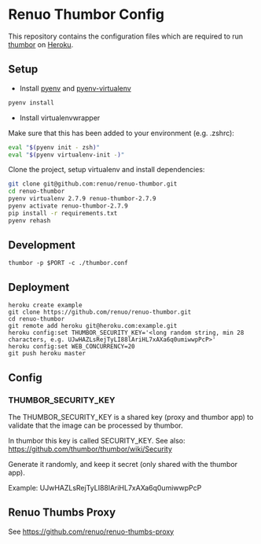 # Renuo Thumbor Config

This repository contains the configuration files which are required to run [thumbor](https://github.com/thumbor/thumbor) on 
[Heroku](https://www.heroku.com).

## Setup

* Install [pyenv](https://github.com/yyuu/pyenv) and [pyenv-virtualenv](https://github.com/yyuu/pyenv-virtualenv)

```sh
pyenv install
```

* Install virtualenvwrapper

Make sure that this has been added to your environment (e.g. .zshrc):

```sh
eval "$(pyenv init - zsh)"
eval "$(pyenv virtualenv-init -)"
```

Clone the project, setup virtualenv and install dependencies:

```sh
git clone git@github.com:renuo/renuo-thumbor.git
cd renuo-thumbor
pyenv virtualenv 2.7.9 renuo-thumbor-2.7.9
pyenv activate renuo-thumbor-2.7.9
pip install -r requirements.txt
pyenv rehash
```

## Development

```
thumbor -p $PORT -c ./thumbor.conf
```

## Deployment

```
heroku create example
git clone https://github.com/renuo/renuo-thumbor.git
cd renuo-thumbor
git remote add heroku git@heroku.com:example.git
heroku config:set THUMBOR_SECURITY_KEY='<long random string, min 28 characters, e.g. UJwHAZLsRejTyLI88lAriHL7xAXa6q0umiwwpPcP>'
heroku config:set WEB_CONCURRENCY=20
git push heroku master
```

## Config

### THUMBOR_SECURITY_KEY

The THUMBOR_SECURITY_KEY is a shared key (proxy and thumbor app) to validate
that the image can be processed by thumbor.

In thumbor this key is called SECURITY_KEY. See also: https://github.com/thumbor/thumbor/wiki/Security

Generate it randomly, and keep it secret (only shared with the thumbor app).

Example: UJwHAZLsRejTyLI88lAriHL7xAXa6q0umiwwpPcP

## Renuo Thumbs Proxy

See https://github.com/renuo/renuo-thumbs-proxy
